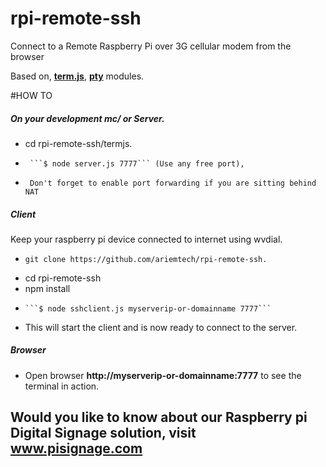 # rpi-remote-ssh
Connect to a Remote Raspberry Pi over 3G cellular modem from the browser

Based on, **[term.js](https://github.com/chjj/term.js/)**, **[pty](https://github.com/chjj/pty.js/)** modules.

#HOW TO



##### On your development mc/ or Server.
  *	cd rpi-remote-ssh/termjs.
  *      ```$ node server.js 7777``` (Use any free port),
  *      Don't forget to enable port forwarding if you are sitting behind NAT

##### Client
Keep your raspberry pi device connected to internet using wvdial. 

  *     git clone https://github.com/ariemtech/rpi-remote-ssh.
  *	cd rpi-remote-ssh
  *	npm install
  * 	```$ node sshclient.js myserverip-or-domainname 7777```
  * This will start the client and is now ready to connect to the server.

##### Browser
  * Open browser  **http://myserverip-or-domainname:7777** to see the terminal in action.

## Would you like to know about our Raspberry pi Digital Signage  solution, visit www.pisignage.com
